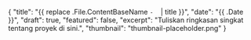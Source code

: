 {
  "title": "{{ replace .File.ContentBaseName `-` ` ` | title }}",
  "date": "{{ .Date }}",
  "draft": true,
  "featured": false,
  "excerpt": "Tuliskan ringkasan singkat tentang proyek di sini.",
  "thumbnail": "thumbnail-placeholder.png"
}
